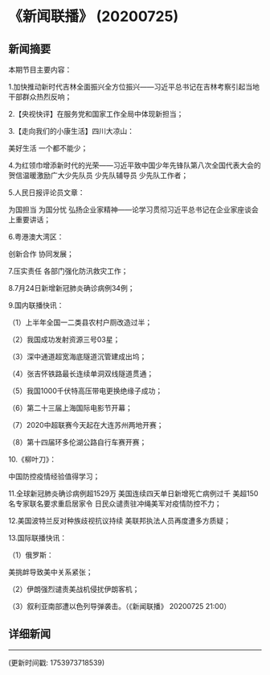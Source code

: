 # 《新闻联播》 (20200725)

## 新闻摘要

本期节目主要内容：

1.加快推动新时代吉林全面振兴全方位振兴——习近平总书记在吉林考察引起当地干部群众热烈反响；

2.【央视快评】在服务党和国家工作全局中体现新担当；

3.【走向我们的小康生活】四川大凉山：

美好生活 一个都不能少；

4.为红领巾增添新时代的光荣——习近平致中国少年先锋队第八次全国代表大会的贺信温暖激励广大少先队员 少先队辅导员 少先队工作者；

5.人民日报评论员文章：

为国担当 为国分忧 弘扬企业家精神——论学习贯彻习近平总书记在企业家座谈会上重要讲话；

6.粤港澳大湾区：

创新合作 协同发展；

7.压实责任 各部门强化防汛救灾工作；

8.7月24日新增新冠肺炎确诊病例34例；

9.国内联播快讯：

（1）上半年全国一二类县农村户厕改造过半；

（2）我国成功发射资源三号03星；

（3）深中通道超宽海底隧道沉管建成出坞；

（4）张吉怀铁路最长连续单洞双线隧道贯通；

（5）我国1000千伏特高压带电更换绝缘子成功；

（6）第二十三届上海国际电影节开幕；

（7）2020中超联赛今天起在大连苏州两地开赛；

（8）第十四届环多伦湖公路自行车赛开赛；

10.《柳叶刀》：

中国防控疫情经验值得学习；

11.全球新冠肺炎确诊病例超1529万 美国连续四天单日新增死亡病例过千 美超150名专家联名要求重启居家令 日民众谴责驻冲绳美军对疫情防控不力；

12.美国波特兰反对种族歧视抗议持续 美联邦执法人员再度遭多方质疑；

13.国际联播快讯：

（1）俄罗斯：

美挑衅导致美中关系紧张；

（2）伊朗强烈谴责美战机侵扰伊朗客机；

（3）叙利亚南部遭以色列导弹袭击。（《新闻联播》 20200725 21:00）

## 详细新闻

---

(更新时间戳: 1753973718539)

